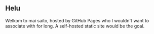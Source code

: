 ## Helu

Welkom to mai saito, hosted by GitHub Pages who I wouldn't want to associate with for long. A self-hosted static site would be the goal.
